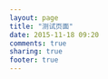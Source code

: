 ```yaml
---
layout: page
title: "测试页面"
date: 2015-11-18 09:20
comments: true
sharing: true
footer: true
---
```

